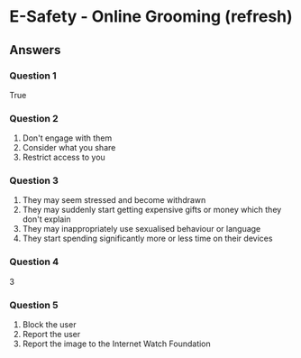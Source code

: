 # E-Safety - Online Grooming (refresh)

## Answers

### Question 1

True


### Question 2

1. Don't engage with them
2. Consider what you share
3. Restrict access to you
### Question 3

1. They may seem stressed and become withdrawn
2. They may suddenly start getting expensive gifts or money which they don't explain
3. They may inappropriately use sexualised behaviour or language
4. They start spending significantly more or less time on their devices

### Question 4

3
### Question 5

1. Block the user
2. Report the user
3. Report the image to the Internet Watch Foundation
